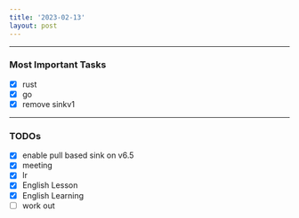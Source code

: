 ```yaml
---
title: '2023-02-13'
layout: post
---
```


---
### Most Important Tasks

- [x] rust
- [x] go
- [x] remove sinkv1

---

### TODOs
- [x] enable pull based sink on v6.5
- [x] meeting
- [x] lr
- [x] English Lesson
- [x] English Learning
- [ ] work out
